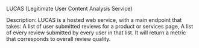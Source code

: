 LUCAS (Legitimate User Content Analysis Service)

Description:
 	LUCAS is a hosted web service, with a main endpoint that takes: 
A list of user submitted reviews for a product or services page, 
A list of every review submitted by every user in that list.
 It will return a metric that corresponds to overall review quality.

